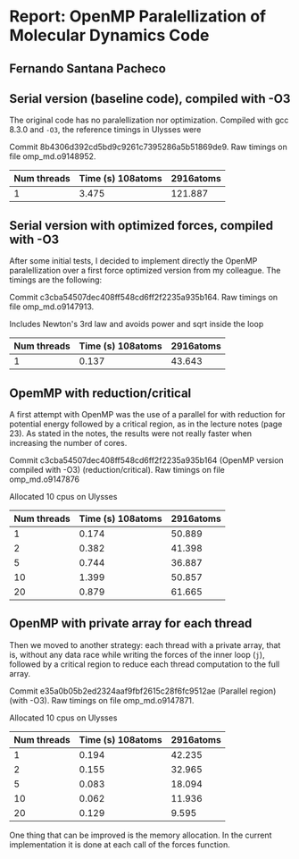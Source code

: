 # Report: OpenMP Paralellization of Molecular Dynamics Code

## Fernando Santana Pacheco

## Serial version (baseline code), compiled with -O3

The original code has no paralellization nor optimization. Compiled with gcc 8.3.0  and `-O3`, the reference timings in Ulysses were

Commit 8b4306d392cd5bd9c9261c7395286a5b51869de9. Raw timings on file omp_md.o9148952.

| Num threads     | Time (s) 108atoms | 2916atoms |
| --------------- | ----------------- | --------- |
| 1               | 3.475             | 121.887   |

## Serial version with optimized forces, compiled with -O3

After some initial tests, I decided to implement directly the OpenMP paralellization over a first force optimized version from my colleague. The timings are the following:

Commit c3cba54507dec408ff548cd6ff2f2235a935b164. Raw timings on file omp_md.o9147913.

Includes Newton's 3rd law and avoids power and sqrt inside the loop

| Num threads     | Time (s) 108atoms | 2916atoms |
| --------------- | ----------------- | --------- |
| 1               | 0.137             | 43.643    |

## OpemMP with reduction/critical

A first attempt with OpenMP was the use of a parallel for with reduction for potential energy followed by a critical region, as in the lecture notes (page 23). As stated in the notes, the results were not really faster when increasing the number of cores.

Commit c3cba54507dec408ff548cd6ff2f2235a935b164 (OpenMP version compiled with -O3) (reduction/critical). Raw timings on file omp_md.o9147876

Allocated 10 cpus on Ulysses

| Num threads     | Time (s) 108atoms | 2916atoms |
| --------------- | ----------------- | --------- |
| 1               | 0.174             | 50.889    |
| 2               | 0.382             | 41.398    |
| 5               | 0.744             | 36.887    |
| 10              | 1.399             | 50.857    |
| 20              | 0.879             | 61.665    |

## OpenMP with private array for each thread

Then we moved to another strategy: each thread with a private array, that is, without any data race while writing the forces of the inner loop (`j`), followed by a critical region to reduce each thread computation to the full array.

Commit e35a0b05b2ed2324aaf9fbf2615c28f6fc9512ae (Parallel region) (with -O3). Raw timings on file omp_md.o9147871.

Allocated 10 cpus on Ulysses

| Num threads     | Time (s) 108atoms | 2916atoms |
| --------------- | ----------------- | --------- |
| 1               | 0.194             | 42.235    |
| 2               | 0.155             | 32.965    |
| 5               | 0.083             | 18.094    |
| 10              | 0.062             | 11.936    |
| 20              | 0.129             | 9.595     |

One thing that can be improved is the memory allocation. In the current implementation it is done at each call of the forces function.


